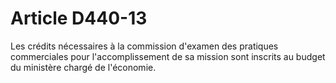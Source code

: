 # Article D440-13

Les crédits nécessaires à la commission d'examen des pratiques commerciales pour l'accomplissement de sa mission sont inscrits au budget du ministère chargé de l'économie.
